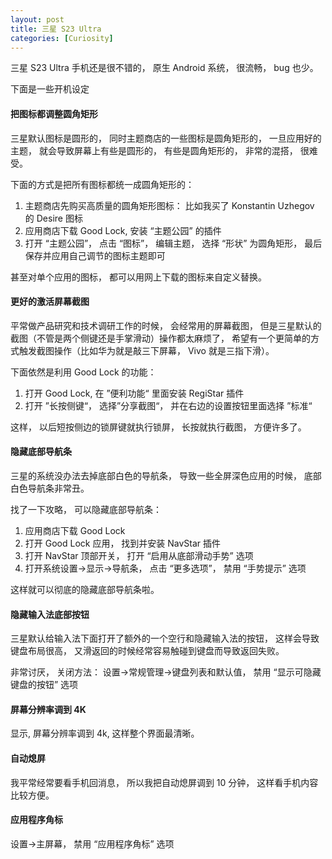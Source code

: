 ```yaml
---
layout: post
title: 三星 S23 Ultra
categories: [Curiosity]
---
```


三星 S23 Ultra 手机还是很不错的， 原生 Android 系统， 很流畅， bug 也少。

下面是一些开机设定

#### 把图标都调整圆角矩形
三星默认图标是圆形的， 同时主题商店的一些图标是圆角矩形的， 一旦应用好的主题， 就会导致屏幕上有些是圆形的， 有些是圆角矩形的， 非常的混搭， 很难受。

下面的方式是把所有图标都统一成圆角矩形的：
1. 主题商店先购买高质量的圆角矩形图标： 比如我买了 Konstantin Uzhegov 的 Desire 图标
2. 应用商店下载 Good Lock, 安装 “主题公园” 的插件
3. 打开 “主题公园”， 点击 “图标”， 编辑主题， 选择 “形状” 为圆角矩形， 最后保存并应用自己调节的图标主题即可

甚至对单个应用的图标， 都可以用网上下载的图标来自定义替换。

#### 更好的激活屏幕截图
平常做产品研究和技术调研工作的时候， 会经常用的屏幕截图， 但是三星默认的截图（不管是两个侧键还是手掌滑动）操作都太麻烦了， 希望有一个更简单的方式触发截图操作（比如华为就是敲三下屏幕， Vivo 就是三指下滑）。

下面依然是利用 Good Lock 的功能：
1. 打开 Good Lock, 在 ”便利功能“ 里面安装 RegiStar 插件
2. 打开 ”长按侧键“， 选择”分享截图“， 并在右边的设置按钮里面选择 ”标准“

这样， 以后短按侧边的锁屏键就执行锁屏， 长按就执行截图， 方便许多了。

#### 隐藏底部导航条
三星的系统没办法去掉底部白色的导航条， 导致一些全屏深色应用的时候， 底部白色导航条非常丑。

找了一下攻略， 可以隐藏底部导航条：
1. 应用商店下载 Good Lock
2. 打开 Good Lock 应用， 找到并安装 NavStar 插件
3. 打开 NavStar 顶部开关， 打开 “启用从底部滑动手势” 选项
4. 打开系统设置->显示->导航条， 点击 “更多选项”， 禁用 “手势提示” 选项

这样就可以彻底的隐藏底部导航条啦。

#### 隐藏输入法底部按钮
三星默认给输入法下面打开了额外的一个空行和隐藏输入法的按钮， 这样会导致键盘布局很高， 又滑返回的时候经常容易触碰到键盘而导致返回失败。

非常讨厌， 关闭方法： 设置->常规管理->键盘列表和默认值， 禁用 “显示可隐藏键盘的按钮” 选项

#### 屏幕分辨率调到 4K
显示, 屏幕分辨率调到 4k, 这样整个界面最清晰。

#### 自动熄屏
我平常经常要看手机回消息， 所以我把自动熄屏调到 10 分钟， 这样看手机内容比较方便。

#### 应用程序角标
设置->主屏幕， 禁用 “应用程序角标” 选项